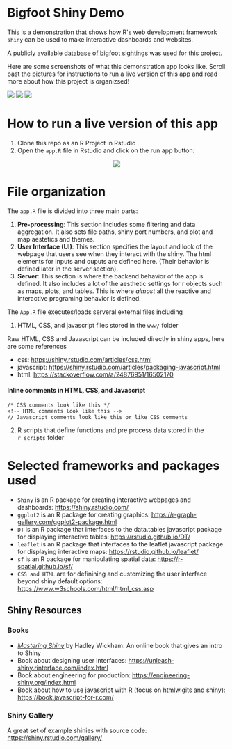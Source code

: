 # Bigfoot Shiny Demo
This is a demonstration that shows how R's web development framework `shiny` can be used to make interactive dashboards and websites.  

A publicly available <a href="https://www.bfro.net/GDB">database of bigfoot sightings</a> was used for this project.

Here are some screenshots of what this demonstration app looks like. Scroll past the pictures for instructions to run a live version of this app and read more about how this project is organizsed! 

<img src="https://user-images.githubusercontent.com/119683040/230192238-c480caf0-336f-4043-8e66-7f5b8f73180b.png">
<img src="https://user-images.githubusercontent.com/119683040/230192825-1937b50d-9588-4882-9713-2b8b85a0115d.png">
<img src="https://user-images.githubusercontent.com/119683040/230193191-bb88429a-ee6d-49f0-8a46-a6ebde0f2d06.png">



# How to run a live version of this app
1. Clone this repo as an R Project in Rstudio
2. Open the `app.R` file in Rstudio and click on the run app button:

  <p align="center">          
  <img src="https://user-images.githubusercontent.com/119683040/215877771-f2573a55-cd9d-421e-84ed-7b21aeae1ae9.png">             
  </p>  
  
 
# File organization        
The `app.R` file is divided into three main parts:
1. <strong>Pre-processing</strong>: This section includes some filtering and data aggregation. It also sets file paths, shiny port numbers, and plot and map aestetics and themes.       
2. <strong>User Interface (UI)</strong>: This section specifies the layout and look of the webpage that users see when they interact with the shiny. The html elements for inputs and ouputs are defined here. (Their behavior is defined later in the server section).       
3. <strong>Server</strong>: This section is where the backend behavior of the app is defined. It also includes a lot of the aesthetic settings for r objects such as maps, plots, and tables. This is where <em>almost</em> all the reactive and interactive programing behavior is defined. 

The `App.R` file executes/loads serveral external files including      
1. HTML, CSS, and javascript files stored in the `www/` folder         

Raw HTML, CSS and Javascript can be included directly in shiny apps, here are some references          
- css: https://shiny.rstudio.com/articles/css.html         
- javascript: https://shiny.rstudio.com/articles/packaging-javascript.html            
- html: https://stackoverflow.com/a/24876951/16502170       

#### Inline comments in HTML, CSS, and Javascript       
```
/* CSS comments look like this */
<!-- HTML comments look like this -->
// Javascript comments look like this or like CSS comments

```

2. R scripts that define functions and pre process data stored in the `r_scripts` folder

# Selected frameworks and packages used
- `Shiny`  is an R package for creating interactive webpages and dashboards: https://shiny.rstudio.com/
- `ggplot2` is an R package for creating graphics: https://r-graph-gallery.com/ggplot2-package.html
- `DT` is an R package that interfaces to the data.tables javascript package for displaying interactive tables: https://rstudio.github.io/DT/
- `leaflet` is an R package that interfaces to the leaflet javascript package for displaying interactive maps: https://rstudio.github.io/leaflet/
- `sf` is an R package for manipulating spatial data: https://r-spatial.github.io/sf/
- `CSS and HTML` are for definining and customizing the user interface beyond shiny default options: https://www.w3schools.com/html/html_css.asp


 

## Shiny Resources
### Books
- <a href="https://mastering-shiny.org/"><em>Mastering Shiny</em></a> by Hadley Wickham: An online book that gives an intro to Shiny  
- Book about designing user interfaces: https://unleash-shiny.rinterface.com/index.html           
- Book about engineering for production: https://engineering-shiny.org/index.html  
- Book about how to use javascript with R (focus on htmlwigits and shiny): https://book.javascript-for-r.com/  

### Shiny Gallery

A great set of example shinies with source code: https://shiny.rstudio.com/gallery/  



